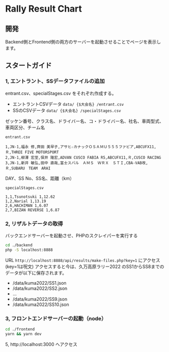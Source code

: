 # Rally Result Chart

## 開発

Backend側とFrontend側の両方のサーバーを起動させることでページを表示します。

## スタートガイド

### 1, エントラント、SSデータファイルの追加

entrant.csv、specialStages.csv をそれぞれ作成する。

- エントラントCSVデータ `data/ {$大会名} /entrant.csv`
- SSのCSVデータ `data/ {$大会名} /specialStages.csv`



ゼッケン番号、クラス名、ドライバー名、コ・ドライバー名、社名、車両型式、車両区分、チーム名

```csv
entrant.csv

1,JN-1,福永 修,齊田 美早子,アサヒ☆カナックＯＳＡＭＵ５５５ファビア,ABCUFX11,Ｒ,THREE FIVE MOTORSPORT
2,JN-1,柳澤 宏至,保井 隆宏,ADVAN CUSCO FABIA R5,ABCUFX11,Ｒ,CUSCO RACING
3,JN-1,新井 敏弘,田中 直哉,富士スバル　ＡＭＳ　ＷＲＸ　ＳＴＩ,CBA-VAB改,Ｒ,SUBARU　TEAM　ARAI
```



DAY、SS No、SS名、距離（km）
```csv
specialStages.csv

1,1,Tsunotsuki 1,12.62
1,2,Narial 1,13.19
2,6,HACHIMAN 1,6.07
2,7,BIZAN REVERSE 1,6.87
```

### 2, リザルトデータの取得

バックエンドサーバーを起動させ、PHPのスクレイパーを実行する

```sh
cd ./backend
php -S localhost:8888
```

URL
`http://localhost:8888/api/results/make-files.php?key=1` にアクセス (key=1は呪文)
アクセスすると今は、久万高原ラリー2022 のSS1からSS8までのデータが以下に保存されます。

- /data/kuma2022/SS1.json
- /data/kuma2022/SS2.json
- ...
- /data/kuma2022/SS9.json
- /data/kuma2022/SS10.json

### 3, フロントエンドサーバーの起動（node）

```sh
cd ./frontend
yarn && yarn dev
```
5, http://localhost:3000 へアクセス
